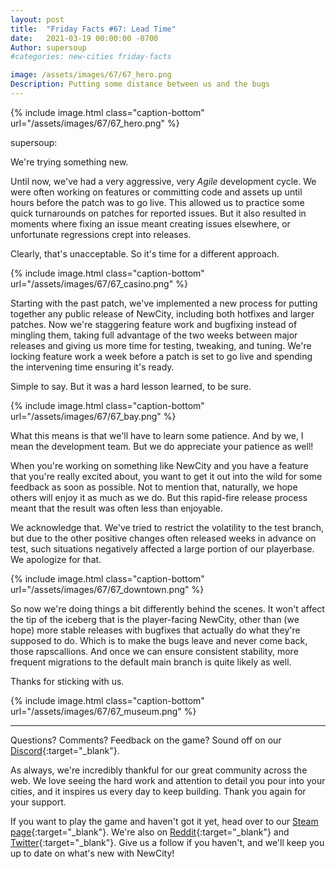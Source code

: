 ```yaml
---
layout: post
title:  "Friday Facts #67: Lead Time"
date:   2021-03-19 00:00:00 -0700
Author: supersoup
#categories: new-cities friday-facts

image: /assets/images/67/67_hero.png
Description: Putting some distance between us and the bugs
---
```


{% include image.html class="caption-bottom"
  url="/assets/images/67/67_hero.png"
%}

supersoup:  

We're trying something new. 

Until now, we've had a very aggressive, very *Agile* development cycle. We were often working on features or committing code and assets up until hours before the patch was to go live. This allowed us to practice some quick turnarounds on patches for reported issues. But it also resulted in moments where fixing an issue meant creating issues elsewhere, or unfortunate regressions crept into releases. 

Clearly, that's unacceptable. So it's time for a different approach.

{% include image.html class="caption-bottom"
  url="/assets/images/67/67_casino.png"
%}

Starting with the past patch, we've implemented a new process for putting together any public release of NewCity, including both hotfixes and larger patches. Now we're staggering feature work and bugfixing instead of mingling them, taking full advantage of the two weeks between major releases and giving us more time for testing, tweaking, and tuning. We're locking feature work a week before a patch is set to go live and spending the intervening time ensuring it's ready. 

Simple to say. But it was a hard lesson learned, to be sure.

{% include image.html class="caption-bottom"
  url="/assets/images/67/67_bay.png"
%}

What this means is that we'll have to learn some patience. And by we, I mean the development team. But we do appreciate your patience as well!

When you're working on something like NewCity and you have a feature that you're really excited about, you want to get it out into the wild for some feedback as soon as possible. Not to mention that, naturally, we hope others will enjoy it as much as we do. But this rapid-fire release process meant that the result was often less than enjoyable. 

We acknowledge that. We've tried to restrict the volatility to the test branch, but due to the other positive changes often released weeks in advance on test, such situations negatively affected a large portion of our playerbase. We apologize for that.

{% include image.html class="caption-bottom"
  url="/assets/images/67/67_downtown.png"
%}

So now we're doing things a bit differently behind the scenes. It won't affect the tip of the iceberg that is the player-facing NewCity, other than (we hope) more stable releases with bugfixes that actually do what they're supposed to do. Which is to make the bugs leave and never come back, those rapscallions. And once we can ensure consistent stability, more frequent migrations to the default main branch is quite likely as well. 

Thanks for sticking with us.

{% include image.html class="caption-bottom"
  url="/assets/images/67/67_museum.png"
%}

---

Questions? Comments? Feedback on the game? Sound off on our [Discord]{:target="_blank"}.

As always, we're incredibly thankful for our great community across the web. We love seeing the hard work and attention to detail you pour into your cities, and it inspires us every day to keep building. Thank you again for your support.

If you want to play the game and haven't got it yet, head over to our [Steam page]{:target="_blank"}. We're also on [Reddit]{:target="_blank"} and [Twitter]{:target="_blank"}. Give us a follow if you haven't, and we'll keep you up to date on what's new with NewCity!


[Discord]:  http://discord.gg/cz6t4J5
[Steam page]: https://store.steampowered.com/app/1067860/NewCity/
[Reddit]: https://www.reddit.com/r/NewCity
[Twitter]: https://twitter.com/lone_pine_games





